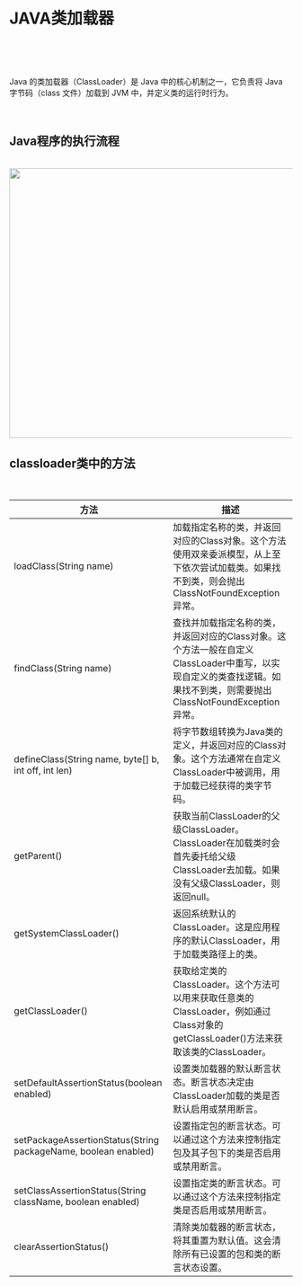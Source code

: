 # JAVA类加载器

<br><br><br>



Java 的类加载器（ClassLoader）是 Java 中的核心机制之一，它负责将 Java 字节码（class 文件）加载到 JVM 中，并定义类的运行时行为。

<br>

## Java程序的执行流程

<br>

<img src="https://54huarui.github.io/blogs/loader/0.png" width="880" height="480">

<br>

## classloader类中的方法

<br>

| 方法                                                    | 描述                                                                                                    |
|-------------------------------------------------------|-------------------------------------------------------------------------------------------------------|
| loadClass(String name)                                | 	加载指定名称的类，并返回对应的Class对象。这个方法使用双亲委派模型，从上至下依次尝试加载类。如果找不到类，则会抛出ClassNotFoundException异常。                 |
| findClass(String name)	                               | 查找并加载指定名称的类，并返回对应的Class对象。这个方法一般在自定义ClassLoader中重写，以实现自定义的类查找逻辑。如果找不到类，则需要抛出ClassNotFoundException异常。 |
| defineClass(String name, byte[] b, int off, int len)  | 	将字节数组转换为Java类的定义，并返回对应的Class对象。这个方法通常在自定义ClassLoader中被调用，用于加载已经获得的类字节码。                              |
|getParent()	| 获取当前ClassLoader的父级ClassLoader。ClassLoader在加载类时会首先委托给父级ClassLoader去加载。如果没有父级ClassLoader，则返回null。       |
|getSystemClassLoader()	|返回系统默认的ClassLoader。这是应用程序的默认ClassLoader，用于加载类路径上的类。|
|getClassLoader()	| 获取给定类的ClassLoader。这个方法可以用来获取任意类的ClassLoader，例如通过Class对象的getClassLoader()方法来获取该类的ClassLoader。|
|setDefaultAssertionStatus(boolean enabled)	| 设置类加载器的默认断言状态。断言状态决定由ClassLoader加载的类是否默认启用或禁用断言。|
|setPackageAssertionStatus(String packageName, boolean enabled)	| 设置指定包的断言状态。可以通过这个方法来控制指定包及其子包下的类是否启用或禁用断言。|
|setClassAssertionStatus(String className, boolean enabled)	| 设置指定类的断言状态。可以通过这个方法来控制指定类是否启用或禁用断言。|
|clearAssertionStatus()	| 清除类加载器的断言状态，将其重置为默认值。这会清除所有已设置的包和类的断言状态设置。|


<br>
